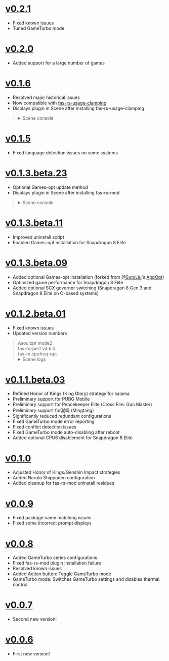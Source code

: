 # [v0.2.1](https://github.com/suiyuanlixin/fas-rs-cpufreq-optimization/releases/tag/v0.2.1)
- Fixed known issues
- Tuned GameTurbo mode

# [v0.2.0](https://github.com/suiyuanlixin/fas-rs-cpufreq-optimization/releases/tag/v0.2.0)
- Added support for a large number of games

# [v0.1.6](https://github.com/suiyuanlixin/fas-rs-cpufreq-optimization/releases/tag/v0.1.6)
- Resolved major historical issues
- Now compatible with [fas-rs-usage-clamping](https://github.com/suiyuanlixin/fas-rs-usage-clamping)
- Displays plugin in Scene after installing fas-rs-usage-clamping
<blockquote>
  <details>
    <summary>
      Scene console
    </summary>
    <img src="https://github.com/user-attachments/assets/82eb03cb-255e-436b-918a-5dc6b9aa8365">
  </details>
</blockquote>

# [v0.1.5](https://github.com/suiyuanlixin/fas-rs-cpufreq-optimization/releases/tag/v0.1.5)
- Fixed language detection issues on some systems

# [v0.1.3.beta.23](https://github.com/suiyuanlixin/fas-rs-cpufreq-optimization/releases/tag/v0.1.3.beta.23)
- Optional Games-opt update method
- Displays plugin in Scene after installing fas-rs-mod
<blockquote>
  <details>
    <summary>
      Scene console
    </summary>
    <img src="https://github.com/user-attachments/assets/2e008097-be34-4333-bec6-4a4fa48df319">
  </details>
</blockquote>

# [v0.1.3.beta.11](https://github.com/suiyuanlixin/fas-rs-cpufreq-optimization/releases/tag/v0.1.3.beta.11)
- Improved uninstall script
- Enabled Games-opt installation for Snapdragon 8 Elite

# [v0.1.3.beta.09](https://github.com/suiyuanlixin/fas-rs-cpufreq-optimization/releases/tag/v0.1.3.beta.09)
- Added optional Games-opt installation (forked from [@SutoLiu](https://gitee.com/sutoliu)'s [AppOpt](https://gitee.com/sutoliu/AppOpt))
- Optimized game performance for Snapdragon 8 Elite
- Added optional SCX governor switching (Snapdragon 8 Gen 3 and Snapdragon 8 Elite on O-based systems)

# [v0.1.2.beta.01](https://github.com/suiyuanlixin/fas-rs-cpufreq-optimization/releases/tag/v0.1.2.beta.01)
- Fixed known issues
- Updated version numbers
<blockquote>
  Asoulopt mode2<br>
  fas-rs-perf v4.6.0<br>
  fas-rs cpufreq-opt<br>
  <details>
    <summary>
      Scene logs
    </summary>
    <img src="https://github.com/user-attachments/assets/9717fbc7-a6da-48d8-bfdc-bb7b01bbaade">
    <img src="https://github.com/user-attachments/assets/dcdee4a8-94f4-48fb-b65b-faaee6462dbe">
  </details>
</blockquote>

# [v0.1.1.beta.03](https://github.com/suiyuanlixin/fas-rs-cpufreq-optimization/releases/tag/v0.1.1.beta.03)
- Refined Honor of Kings (King Glory) strategy for kalama
- Preliminary support for PUBG Mobile
- Preliminary support for Peacekeeper Elite (Cross Fire: Gun Master)
- Preliminary support for潮鸣 (Mingtang)
- Significantly reduced redundant configurations
- Fixed GameTurbo mode error reporting
- Fixed conflict detection issues
- Fixed GameTurbo mode auto-disabling after reboot
- Added optional CPU6 disablement for Snapdragon 8 Elite

# [v0.1.0](https://github.com/suiyuanlixin/fas-rs-cpufreq-optimization/releases/tag/v0.1.0)
- Adjusted Honor of Kings/Genshin Impact strategies
- Added Naruto Shippuden configuration
- Added cleanup for fas-rs-mod uninstall residues

# [v0.0.9](https://github.com/suiyuanlixin/fas-rs-cpufreq-optimization/releases/tag/v0.0.9)
- Fixed package name matching issues
- Fixed some incorrect prompt displays

# [v0.0.8](https://github.com/suiyuanlixin/fas-rs-cpufreq-optimization/releases/tag/v0.0.8)
- Added GameTurbo series configurations
- Fixed fas-rs-mod plugin installation failure
- Resolved known issues
- Added Action button: Toggle GameTurbo mode
- GameTurbo mode: Switches GameTurbo settings and disables thermal control

# [v0.0.7](https://github.com/suiyuanlixin/fas-rs-cpufreq-optimization/releases/tag/v0.0.7)
- Second new version!

# [v0.0.6](https://github.com/suiyuanlixin/fas-rs-cpufreq-optimization/releases/tag/v0.0.6)
- First new version!